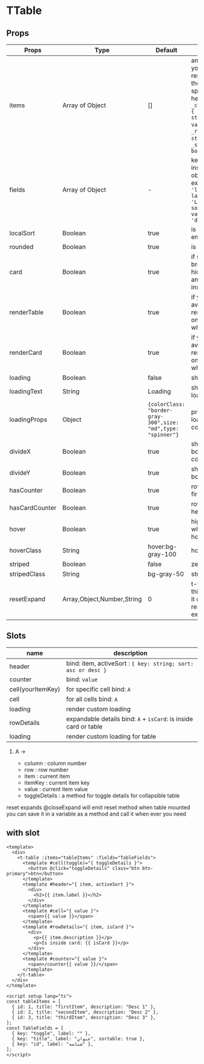 # TTable

## Props

| Props          | Type                       | Default                                                      | Description                                                                                                                                                                    |
| -------------- | -------------------------- | ------------------------------------------------------------ | ------------------------------------------------------------------------------------------------------------------------------------------------------------------------------ |
| items          | Array of Object            | []                                                           | any key value you want to render in table there is some special keys in here : `_cellVariants?: { [key: string]: variants }`, `_rowVariant?: string`, `_showDetails?: boolean` |
| fields         | Array of Object            | -                                                            | key is the key inside `items` object for example `{ key: 'last_name', label: 'Lastname', sortable: true, variant: 'danger' }`                                                  |
| localSort      | Boolean                    | true                                                         | is local sort enable                                                                                                                                                           |
| rounded        | Boolean                    | true                                                         | is table rounded                                                                                                                                                               |
| card           | Boolean                    | true                                                         | if set true in sm breakpoint will hide the table and show cards instead                                                                                                        |
| renderTable    | Boolean                    | true                                                         | if you want avoid table rendering base on userAgent or what ever...                                                                                                            |
| renderCard     | Boolean                    | true                                                         | if you want avoid card rendering base on userAgent or what ever...                                                                                                             |
| loading        | Boolean                    | false                                                        | show loading                                                                                                                                                                   |
| loadingText    | String                     | Loading                                                      | show text under loading                                                                                                                                                        |
| loadingProps   | Object                     | `{colorClass: "border-gray-300",size: "md",type: "spinner"}` | props for loading component                                                                                                                                                    |
| divideX        | Boolean                    | true                                                         | should has border for columns                                                                                                                                                  |
| divideY        | Boolean                    | true                                                         | should has border for rows                                                                                                                                                     |
| hasCounter     | Boolean                    | true                                                         | row counter in first column                                                                                                                                                    |
| hasCardCounter | Boolean                    | true                                                         | row counter in head of card                                                                                                                                                    |
| hover          | Boolean                    | true                                                         | highlight a row when is hovering                                                                                                                                               |
| hoverClass     | String                     | hover:bg-gray-100                                            | hovering class                                                                                                                                                                 |
| striped        | Boolean                    | false                                                        | zebra table                                                                                                                                                                    |
| stripedClass   | String                     | bg-gray-50                                                   | striped class                                                                                                                                                                  |
| resetExpand    | Array,Object,Number,String | 0                                                            | t-table watch this prop and if it changed will reset all expanded rows                                                                                                         |

## Slots

| name                   | description                                                      |
| ---------------------- | ---------------------------------------------------------------- |
| header            | bind: item, activeSort : `{ key: string; sort: asc or desc }`    |
| counter           | bind: `value`                                                    |
| cell(yourItemKey) | for specific cell bind: `A`                                      |
| cell              | for all cells bind: `A`                                          |
| loading           | render custom loading                                            |
| rowDetails             | expandable details bind: `A` + `isCard`: is inside card or table |
| loading                | render custom loading for table                                  |

1.  A ->

    - column : column number
    - row : row number
    - item : current item
    - itemKey : current item key
    - value : current item value
    - toggleDetails : a method for toggle details for collapsible table

reset expands
@closeExpand
will emit reset method when table mounted you can save it in a variable as a method and call it when ever you need

## with slot

```vue
<template>
  <div>
    <t-table :items="tableItems" :fields="TableFields">
      <template #cell(toggle)="{ toggleDetails }">
        <button @click="toggleDetails" class="btn btn-primary">btn</button>
      </template>
      <template #header="{ item, activeSort }">
        <div>
          <h2>{{ item.label }}</h2>
        </div>
      </template>
      <template #cell="{ value }">
        <span>{{ value }}</span>
      </template>
      <template #rowDetails="{ item, isCard }">
        <div>
          <p>{{ item.description }}</p>
          <p>Is inside card: {{ isCard }}</p>
        </div>
      </template>
      <template #counter="{ value }">
        <span>/counter{{ value }}/</span>
      </template>
    </t-table>
  </div>
</template>

<script setup lang="ts">
const tableItems = [
  { id: 1, title: "firstItem", description: "Desc 1" },
  { id: 2, title: "secondItem", description: "Desc 2" },
  { id: 3, title: "thirdItem", description: "Desc 3" },
];
const TableFields = [
  { key: "toggle", label: "" },
  { key: "title", label: "عنوان", sortable: true },
  { key: "id", label: "شناسه" },
];
</script>
```
